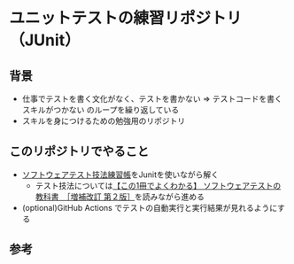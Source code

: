 # ユニットテストの練習リポジトリ（JUnit）
## 背景
- 仕事でテストを書く文化がなく、テストを書かない => テストコードを書くスキルがつかない のループを繰り返している
- スキルを身につけるための勉強用のリポジトリ

## このリポジトリでやること
- [ソフトウェアテスト技法練習帳](https://gihyo.jp/book/2020/978-4-297-11061-1)をJunitを使いながら解く
  - テスト技法については[【この1冊でよくわかる】 ソフトウェアテストの教科書　［増補改訂 第２版］](https://www.sbcr.jp/product/4815608750/)を読みながら進める
- (optional)GitHub Actions でテストの自動実行と実行結果が見れるようにする

## 参考